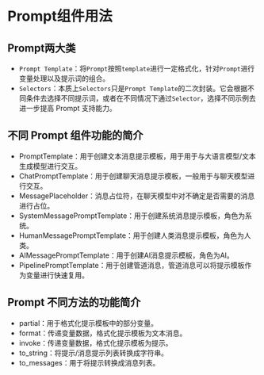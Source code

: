 # Prompt组件用法

## Prompt两大类

* `Prompt Template`：将`Prompt`按照`template`进行一定格式化，针对`Prompt`进行变量处理以及提示词的组合。
* `Selectors`：本质上`Selectors`只是`Prompt Template`的二次封装。它会根据不同条件去选择不同提示词，或者在不同情况下通过`Selector`，选择不同示例去进一步提高 Prompt 支持能力。

## 不同 Prompt 组件功能的简介

* PromptTemplate：用于创建文本消息提示模板，用于用于与大语言模型/文本生成模型进行交互。
* ChatPromptTemplate：用于创建聊天消息提示模板，一般用于与聊天模型进行交互。
* MessagePlaceholder：消息占位符，在聊天模型中对不确定是否需要的消息进行占位。
* SystemMessagePromptTemplate：用于创建系统消息提示模板，角色为系统。
* HumanMessagePromptTemplate：用于创建人类消息提示模板，角色为人类。
* AIMessagePromptTemplate：用于创建AI消息提示模板，角色为AI。
* PipelinePromptTemplate：用于创建管道消息，管道消息可以将提示模板作为变量进行快速复用。

## Prompt 不同方法的功能简介

* partial：用于格式化提示模板中的部分变量。
* format：传递变量数据，格式化提示模板为文本消息。
* invoke：传递变量数据，格式化提示模板为提示。
* to_string：将提示/消息提示列表转换成字符串。
* to_messages：用于将提示转换成消息列表。
